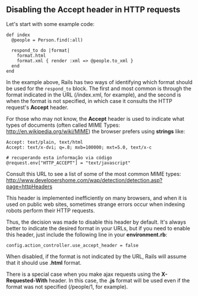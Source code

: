 ## Disabling the Accept header in HTTP requests

Let's start with some example code:

	def index
	  @people = Person.find(:all)

	  respond_to do |format|
	    format.html
	    format.xml { render :xml => @people.to_xml }
	  end
	end

In the example above, Rails has two ways of identifying which format should be used for the `respond_to` block. The first and most common is through the format indicated in the URL (/index.xml, for example), and the second is when the format is not specified, in which case it consults the HTTP request's **Accept** header.

For those who may not know, the **Accept** header is used to indicate what types of documents (often called MIME Types: http://en.wikipedia.org/wiki/MIME) the browser prefers using **strings** like:

	Accept: text/plain, text/html
	Accept: text/x-dvi; q=.8; mxb=100000; mxt=5.0, text/x-c

	# recuperando esta informação via código
	@request.env["HTTP_ACCEPT"] = "text/javascript"

Consult this URL to see a list of some of the most common MIME types:
http://www.developershome.com/wap/detection/detection.asp?page=httpHeaders

This header is implemented inefficiently on many browsers, and when it is used on public web sites, sometimes strange errors occur when indexing robots perform their HTTP requests.

Thus, the decision was made to disable this header by default. It's always better to indicate the desired format in your URLs, but if you need to enable this header, just include the following line in your **environment.rb**:

	config.action_controller.use_accept_header = false

When disabled, if the format is not indicated by the URL, Rails will assume that it should use **.html** format.

There is a special case when you make ajax requests using the **X-Requested-With** header. In this case, the **.js** format will be used even if the format was not specified (/people/1, for example).